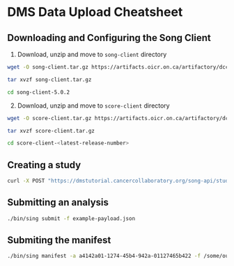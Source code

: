 # DMS Data Upload Cheatsheet

## Downloading and Configuring the Song Client

1. Download, unzip and move to `song-client` directory

```bash
wget -O song-client.tar.gz https://artifacts.oicr.on.ca/artifactory/dcc-release/bio/overture/song-client/[RELEASE]/song-client-[RELEASE]-dist.tar.gz
```
```bash
tar xvzf song-client.tar.gz
```

```bash
cd song-client-5.0.2
```

2. Download, unzip and move to `score-client` directory


```bash
wget -O score-client.tar.gz https://artifacts.oicr.on.ca/artifactory/dcc-release/bio/overture/score-client/[RELEASE]/score-client-[RELEASE]-dist.tar.gz
```

```bash
tar xvzf score-client.tar.gz
```

```bash 
cd score-client-<latest-release-number>
```

## Creating a study

```bash
curl -X POST "https://dmstutorial.cancercollaboratory.org/song-api/studies/mystudy-123/" -H  "accept: */*" -H  "Authorization: bearer <API KEY>" -H  "Content-Type: application/json" -d "{  \"description\": \"string\",  \"info\": {  },  \"name\": \"string\",  \"organization\": \"string\",  \"studyId\": \"mystudy-123\"}"
```

## Submitting an analysis

```bash
./bin/sing submit -f example-payload.json
```
## Submiting the manifest

```bash
./bin/sing manifest -a a4142a01-1274-45b4-942a-01127465b422 -f /some/output/dir/manifest.txt  -d /submitting/file/directory
```


